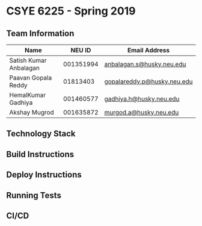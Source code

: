 # CSYE 6225 - Spring 2019

## Team Information

| Name | NEU ID | Email Address |
| --- | --- | --- |
| Satish Kumar Anbalagan| 001351994| anbalagan.s@husky.neu.edu|
| Paavan Gopala Reddy| 01813403| gopalareddy.p@husky.neu.edu|
| HemalKumar Gadhiya|001460577 |gadhiya.h@husky.neu.edu|
| Akshay Mugrod | 001635872 | murgod.a@husky.neu.edu |

## Technology Stack


## Build Instructions


## Deploy Instructions


## Running Tests


## CI/CD


